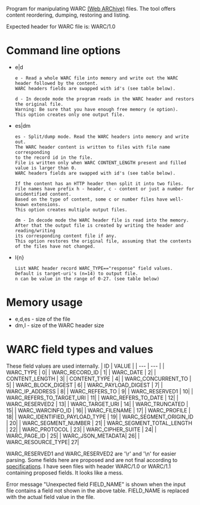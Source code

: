 Program for manipulating WARC [(Web ARChive)](https://en.wikipedia.org/wiki/WARC_(file_format)) files.
The tool offers content reordering, dumping, restoring and listing.

Expected header for WARC file is: WARC/1.0

# Command line options

* e|d

      e - Read a whole WARC file into memory and write out the WARC header followed by the content.
      WARC headers fields are swapped with id's (see table below).
  
      d - In decode mode the program reads in the WARC header and restors the original file. 
      Warning: Be sure that you have enough free memory (e option).
      This option creates only one output file.
* es|dm

      es - Split/dump mode. Read the WARC headers into memory and write out. 
      The WARC header content is written to files with file name corresponding
      to the record id in the file.
      File is written only when WARC CONTENT_LENGTH present and filled value is larger than 0.
      WARC headers fields are swapped with id's (see table below).
      
      If the content has an HTTP header then split it into two files.
      File names have prefix h - header, c - content or just a number for unidentified content.
      Based on the type of content, some c or number files have well-known extensions.
      This option creates multiple output files.
  
      dm - In decode mode the WARC header file is read into the memory.
      After that the output file is created by writing the header and reading/writing 
      its corresponding content file if any.
      This option restores the original file, assuming that the contents 
      of the files have not changed.
* l{n}

      List WARC header record WARC_TYPE=="response" field values.
      Default is target-uri's (n=14) to output file.
      n can be value in the range of 0-27. (see table below)

# Memory usage
  * e,d,es - size of the file
  * dm,l - size of the WARC header size

# WARC field types and values
These field values are used internally. 
| ID  |  VALUE | 
| --- | --- | 
| WARC_TYPE |                      0| 
| WARC_RECORD_ID |                 1| 
| WARC_DATE |                      2| 
| CONTENT_LENGTH |                 3| 
| CONTENT_TYPE |                   4| 
| WARC_CONCURRENT_TO |             5| 
| WARC_BLOCK_DIGEST |              6| 
| WARC_PAYLOAD_DIGEST |            7| 
| WARC_IP_ADDRESS |                8| 
| WARC_REFERS_TO |                 9| 
| WARC_RESERVED1 |                 10| 
| WARC_REFERS_TO_TARGET_URI |      11| 
| WARC_REFERS_TO_DATE |            12| 
| WARC_RESERVED2 |                 13| 
| WARC_TARGET_URI |                14| 
| WARC_TRUNCATED |                 15| 
| WARC_WARCINFO_ID |               16| 
| WARC_FILENAME |                  17| 
| WARC_PROFILE |                   18| 
| WARC_IDENTIFIED_PAYLOAD_TYPE |   19| 
| WARC_SEGMENT_ORIGIN_ID |         20| 
| WARC_SEGMENT_NUMBER |            21| 
| WARC_SEGMENT_TOTAL_LENGTH |      22| 
| WARC_PROTOCOL |                  23| 
| WARC_CIPHER_SUITE |              24| 
| WARC_PAGE_ID |                   25| 
| WARC_JSON_METADATA|               26| 
| WARC_RESOURCE_TYPE|               27| 

WARC_RESERVED1 and WARC_RESERVED2 are '\r' and '\n' for easier parsing.
Some fields here are proposed and are not final according to [specifications](https://iipc.github.io/warc-specifications/specifications/warc-format/warc-1.1/). 
I have seen files with header WARC/1.0 or WARC/1.1 containing proposed fields. It looks like a mess.

Error message "Unexpected field FIELD_NAME" is shown when the input file contains a field not shown in the above table.
FIELD_NAME is replaced with the actual field value in the file.
